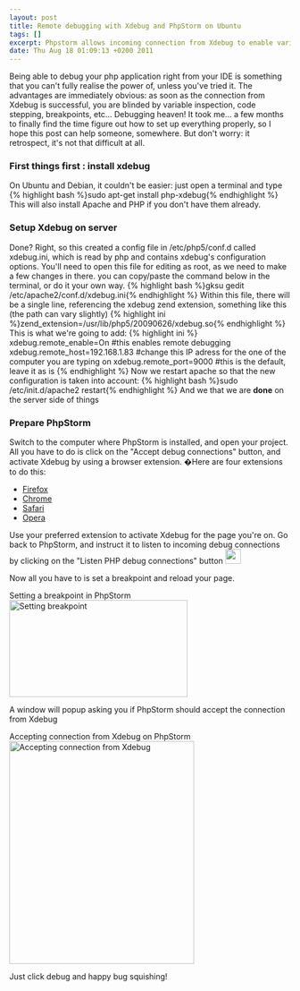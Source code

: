 ```yaml
--- 
layout: post
title: Remote debugging with Xdebug and PhpStorm on Ubuntu
tags: []
excerpt: Phpstorm allows incoming connection from Xdebug to enable variable inspection, breakpoints and so on in your favorite IDE
date: Thu Aug 18 01:09:13 +0200 2011
---
```

Being able to debug your php application right from your IDE is something that you can't fully realise the power of, unless you've tried it. The advantages are immediately obvious: as soon as the connection from Xdebug is successful, you are blinded by variable inspection, code stepping, breakpoints, etc... Debugging heaven!
It took me... a few months to finally find the time figure out how to set up everything properly, so I hope this post can help someone, somewhere. But don't worry: it retrospect, it's not that difficult at all.
<h3>First things first : install xdebug</h3>
On Ubuntu and Debian, it couldn't be easier: just open a terminal and type {% highlight bash %}sudo apt-get install php-xdebug{% endhighlight %} This will also install Apache and PHP if you don't have them already.
<h3>Setup Xdebug on server</h3>
Done? Right, so this created a config file in /etc/php5/conf.d called xdebug.ini, which is read by php and contains xdebug's configuration options. You'll need to open this file for editing as root, as we need to make a few changes in there. you can copy/paste the command below in the terminal, or do it your own way.
{% highlight bash %}gksu gedit /etc/apache2/conf.d/xdebug.ini{% endhighlight %}
Within this file, there will be a single line, referencing the xdebug zend extension, something like this (the path can vary slightly)
{% highlight ini %}zend_extension=/usr/lib/php5/20090626/xdebug.so{% endhighlight %}
This is what we're going to add:
{% highlight ini %}
xdebug.remote_enable=On #this enables remote debugging
xdebug.remote_host=192.168.1.83 #change this IP adress for the one of the computer you are typing on
xdebug.remote_port=9000 #this is the default, leave it as is
{% endhighlight %}
Now we restart apache so that the new configuration is taken into account:
{% highlight bash %}sudo /etc/init.d/apache2 restart{% endhighlight %}
And we that we are <strong>done</strong> on the server side of things
<h3>Prepare PhpStorm</h3>
Switch to the computer where PhpStorm is installed, and open your project. All you have to do is click on the "Accept debug connections" button, and activate Xdebug by using a browser extension. �Here are four extensions to do this:
<ul>
	<li><a href="https://addons.mozilla.org/en-US/firefox/addon/58688">Firefox</a></li>
	<li><a href="https://chrome.google.com/extensions/detail/eadndfjplgieldjbigjakmdgkmoaaaoc">Chrome</a></li>
	<li><a href="http://benmatselby.posterous.com/xdebug-toggler-for-safari">Safari</a></li>
	<li><a href="https://addons.opera.com/addons/extensions/details/xdebug-launcher/?display=en">Opera</a></li>
</ul>
Use your preferred extension to activate Xdebug for the page you're on. Go back to PhpStorm, and instruct it to listen to incoming debug connections by clicking on the "Listen PHP debug connections" button <img class="alignnone" title="accept connection button" src="http://i.imgur.com/uMBOg.png" alt="" width="28" height="26" />

Now all you have to is set a breakpoint and reload your page.

<div class="image-with-caption aligncenter" style="width:319px"><div class="caption">Setting a breakpoint in PhpStorm</div><img title="Setting breakpoint" src="http://i.imgur.com/9AuKc.png" alt="Setting breakpoint" width="319" height="173" /></div>

A window will popup asking you if PhpStorm should accept the connection from Xdebug

<div class="image-with-caption aligncenter" style="width:331px"><div class="caption">Accepting connection from Xdebug on PhpStorm</div><img title="Accepting connection from Xdebug" src="http://i.imgur.com/2fZKq.png" alt="Accepting connection from Xdebug" width="331" height="398" /></div>

Just click debug and happy bug squishing!
